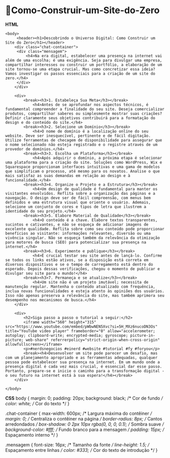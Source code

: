 # 🧠Como-Construir-um-Site-do-Zero


**HTML**
<html>
    <head>
         <title>Universo Digital</title>
         <link rel="stylesheet" href="styles.css"/>
    </head>

    <body>
         <header><h1>Descobrindo o Universo Digital: Como Construir um Site do Zero</h1></header>
        <div class="chat-container">
         <div class="mensagem">
             <h4>Na era digital, estabelecer uma presença na internet vai além de uma escolha; é uma exigência. Seja para divulgar uma empresa, compartilhar interesses ou construir um portfólio, a elaboração de um site tornou-se uma etapa crucial. Mas como concretizar essa ideia? Vamos investigar os passos essenciais para a criação de um site do zero.</h4>
         </div>
        </div>

        <div>
            <break><h3>1. Estabeleça Sua Meta</h3></break>
                <h4>Antes de se aprofundar nos aspectos técnicos, é fundamental compreender a finalidade do seu site. Deseja comercializar produtos, compartilhar saberes ou simplesmente mostrar suas criações? Definir claramente seus objetivos contribuirá para a formatação do design e do conteúdo do site.</h4>
            <break><h3>2. Selecione um Domínio</h3></break>
                <h4>O nome de domínio é a localização online do seu website. Deve ser inesquecível, pertinente e de fácil digitação. Utilize ferramentas de checagem de disponibilidade para assegurar que o nome selecionado não esteja registrado e o registre através de um provedor de domínios.</h4>
            <break><h3>3. Escolha um Plataforma</h3></break>
                <h4>Após adquirir o domínio, a próxima etapa é selecionar uma plataforma para a criação do site. Soluções como WordPress, Wix e Squarespace proporcionam interfaces intuitivas e uma gama de modelos que simplificam o processo, até mesmo para os novatos. Analise o que mais satisfaz as suas demandas em relação ao design e à funcionalidade.</h4>
            <break><h3>4. Organize o Projeto e a Estrutura</h3></break>
                <h4>Um design de qualidade é fundamental para manter os visitantes envolvidos. Reflita sobre a organização das páginas e a navegação. O design deve ser de fácil compreensão, com menus bem definidos e uma estrutura visual que oriente o usuário. Ademais, selecione um conjunto de cores e tipos de letra que ilustrem a identidade do seu projeto.</h4>
            <break><h3>5. Elabore Material de Qualidade</h3></break>
                <h4>O conteúdo é a chave. Elabore textos transparentes, sucintos e cativantes, e não se esqueça de adicionar imagens de excelente qualidade. Reflita sobre como seu conteúdo pode proporcionar benefícios ao visitante: informações relevantes, diversão ou uma vivência singular. Não se esqueça também da relevância da otimização para motores de busca (SEO) para potencializar sua presença na internet.</h4>
            <break><h3>6. Experimente e publique</h3></break>
                <h4>É crucial testar seu site antes de lançá-lo. Confirme se todos os links estão ativos, se a disposição está correta em diversos dispositivos e se o tempo de carregamento está dentro do esperado. Depois dessas verificações, chegou o momento de publicar e divulgar seu site para o mundo!</h4>
            <break><h3>7. Permaneça e se atualize</h3></break>
                <h4>Um site não é um projeto imutável; necessita de manutenção regular. Mantenha o conteúdo atualizado com frequência, inclua novas funcionalidades e esteja atento às opiniões dos usuários. Isso não apenas preserva a relevância do site, mas também aprimora seu desempenho nos mecanismos de busca.</h4>
        </div>

        <div>
            <h2>Siga passo a passo o tutorial a seguir:</h2>
            <iframe width="560" height="315" src="https://www.youtube.com/embed/pWbwNEN5Xvc?si=5H_MXz6nucoDN3Os" title="YouTube video player" frameborder="0" allow="accelerometer; autoplay; clipboard-write; encrypted-media; gyroscope; picture-in-picture; web-share" referrerpolicy="strict-origin-when-cross-origin" allowfullscreen></iframe>
            <p>#nerdsnegocios #einerd #website #tutorial #fy #foryou</p>
            <break><h4>Desenvolver um site pode parecer um desafio, mas com um planejamento apropriado e as ferramentas adequadas, qualquer pessoa pode estabelecer sua presença na internet. Em um mundo onde a presença digital é cada vez mais crucial, é essencial dar esse passo. Portanto, prepare-se e inicie o caminho para a transformação digital - o seu futuro na internet está à sua espera!</h4></break>
        </div>

    </body>

</html>


**CSS**
body {
    margin: 0;
    padding: 20px;
    background: black; /*   Cor de fundo */
    color: white; /* Cor do texto */
}

.chat-container {
    max-width: 600px; /* Largura máxima do contêiner */
    margin: 0; /* Centraliza o contêiner na página */
    border-radius: 8px; /* Cantos arredondados */
    box-shadow: 0 2px 10px rgba(0, 0, 0, 0.1); /* Sombra suave */
    background-color: #fff; /* Fundo branco para a mensagem */
    padding: 15px; /* Espaçamento interno */
}

.mensagem {
    font-size: 16px; /* Tamanho da fonte */
    line-height: 1.5; /* Espaçamento entre linhas */
    color: #333; /* Cor do texto de introdução */
}
